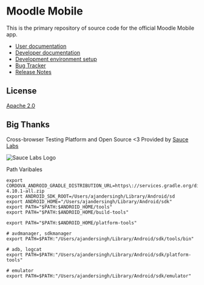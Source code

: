 Moodle Mobile
=================

This is the primary repository of source code for the official Moodle Mobile app.

* [User documentation](http://docs.moodle.org/en/Moodle_Mobile)
* [Developer documentation](http://docs.moodle.org/dev/Moodle_Mobile)
* [Development environment setup](http://docs.moodle.org/dev/Setting_up_your_development_environment_for_Moodle_Mobile_2)
* [Bug Tracker](https://tracker.moodle.org/browse/MOBILE)
* [Release Notes](http://docs.moodle.org/dev/Moodle_Mobile_Release_Notes)

License
-------

[Apache 2.0](http://www.apache.org/licenses/LICENSE-2.0)

Big Thanks
-----------

Cross-browser Testing Platform and Open Source <3 Provided by [Sauce Labs](https://saucelabs.com)

![Sauce Labs Logo](https://user-images.githubusercontent.com/557037/43443976-d88d5a78-94a2-11e8-8915-9f06521423dd.png)

Path Varibales

```
export CORDOVA_ANDROID_GRADLE_DISTRIBUTION_URL=https\://services.gradle.org/distributions/gradle-4.10.1-all.zip
export ANDROID_SDK_ROOT=/Users/ajandersingh/Library/Android/sd
export ANDROID_HOME="/Users/ajandersingh/Library/Android/sdk"
export PATH="$PATH:$ANDROID_HOME/tools"
export PATH="$PATH:$ANDROID_HOME/build-tools"

export PATH="$PATH:$ANDROID_HOME/platform-tools"

# avdmanager, sdkmanager
export PATH=$PATH:"/Users/ajandersingh/Library/Android/sdk/tools/bin"

# adb, logcat
export PATH=$PATH:"/Users/ajandersingh/Library/Android/sdk/platform-tools"

# emulator
export PATH=$PATH:"/Users/ajandersingh/Library/Android/sdk/emulator"
```